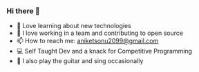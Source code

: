### Hi there 👋

- 🌱 Love learning about new technologies
- 👯 I love working in a team and contributing to open source
- 📫 How to reach me: aniketsonu2099@gmail.com
- 💻 Self Taught Dev and a knack for Competitive Programming
- 🎸 I also play the guitar and sing occasionally
